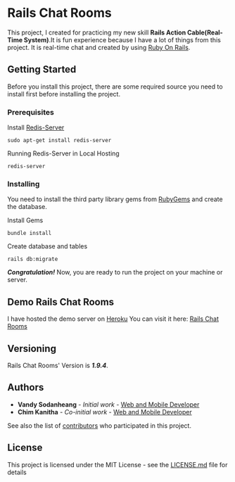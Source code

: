 # Rails Chat Rooms

This project, I created for practicing my new skill **Rails Action Cable(Real-Time System)**.It is fun experience because I have a lot of things from this project. It is real-time chat and created by using [Ruby On Rails](http://rubyonrails.org/).

## Getting Started

Before you install this project, there are some required source you need to install first before installing the project.

### Prerequisites

Install [Redis-Server](https://redis.io/)
```
sudo apt-get install redis-server
```

Running Redis-Server in Local Hosting
```
redis-server
```

### Installing

You need to install the third party library gems from [RubyGems](https://rubygems.org/) and create the database.

Install Gems

```
bundle install
```

Create database and tables

```
rails db:migrate
```

***Congratulation!*** Now, you are ready to run the project on your machine or server.

## Demo Rails Chat Rooms

I have hosted the demo server on [Heroku](https://www.heroku.com/)
You can visit it here: [Rails Chat Rooms](https://cs-chats.herokuapp.com/)

## Versioning

Rails Chat Rooms' Version is ***1.9.4***.

## Authors

* **Vandy Sodanheang** - *Initial work* - [Web and Mobile Developer](https://www.linkedin.com/in/vandy-sodanheang-368410113/)
* **Chim Kanitha** - *Co-initial work* - [Web and Mobile Developer](https://www.linkedin.com/in/kanitha-chim-a5b487b9/)

See also the list of [contributors](https://github.com/your/project/contributors) who participated in this project.

## License

This project is licensed under the MIT License - see the [LICENSE.md](LICENSE.md) file for details
